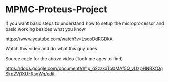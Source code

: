 # MPMC-Proteus-Project

If you want basic steps to understand how to setup the microprocessor and basic working besides what you know

https://www.youtube.com/watch?v=LseoDdRGDkA

Watch this video and do what this guy does

Source code for the above video (Took me ages to find)

https://docs.google.com/document/d/1p_q2zzkxTo0MAf5Q_vUzpHNBXfQqSkp2Vj1XU-RsgWg/edit

